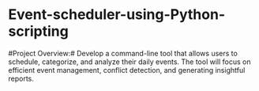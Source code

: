 # Event-scheduler-using-Python-scripting

#Project Overview:#
Develop a command-line tool that allows users to schedule, categorize, and analyze their daily events. The tool will focus on efficient event management, conflict detection, and generating insightful reports.
